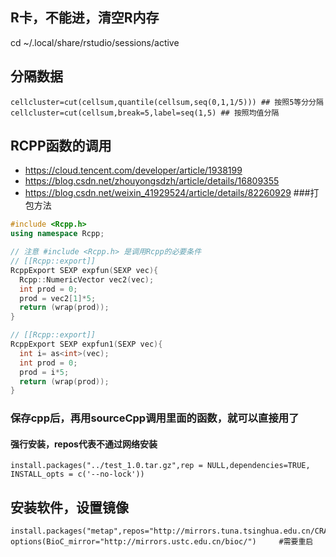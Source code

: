 R卡，不能进，清空R内存
----
cd ~/.local/share/rstudio/sessions/active
## 分隔数据
```
cellcluster=cut(cellsum,quantile(cellsum,seq(0,1,1/5))) ## 按照5等分分隔
cellcluster=cut(cellsum,break=5,label=seq(1,5) ## 按照均值分隔
```
## RCPP函数的调用
- https://cloud.tencent.com/developer/article/1938199
- https://blog.csdn.net/zhouyongsdzh/article/details/16809355
- https://blog.csdn.net/weixin_41929524/article/details/82260929   ###打包方法
```C++
#include <Rcpp.h>
using namespace Rcpp;

// 注意 #include <Rcpp.h> 是调用Rcpp的必要条件
// [[Rcpp::export]]
RcppExport SEXP expfun(SEXP vec){
  Rcpp::NumericVector vec2(vec);
  int prod = 0;
  prod = vec2[1]*5;
  return (wrap(prod));
}

// [[Rcpp::export]]
RcppExport SEXP expfun1(SEXP vec){
  int i= as<int>(vec);
  int prod = 0;
  prod = i*5;
  return (wrap(prod));
}
```
### 保存cpp后，再用sourceCpp调用里面的函数，就可以直接用了

#### 强行安装，repos代表不通过网络安装
```
install.packages("../test_1.0.tar.gz",rep = NULL,dependencies=TRUE, INSTALL_opts = c('--no-lock'))
```

安装软件，设置镜像
----
```
install.packages("metap",repos="http://mirrors.tuna.tsinghua.edu.cn/CRAN/")
options(BioC_mirror="http://mirrors.ustc.edu.cn/bioc/")     #需要重启
```
